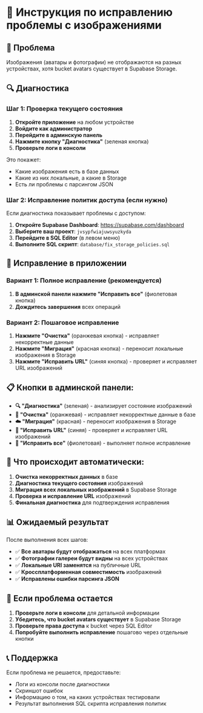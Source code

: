 # 🔧 Инструкция по исправлению проблемы с изображениями

## 🎯 Проблема
Изображения (аватары и фотографии) не отображаются на разных устройствах, хотя bucket avatars существует в Supabase Storage.

## 🔍 Диагностика

### Шаг 1: Проверка текущего состояния

1. **Откройте приложение** на любом устройстве
2. **Войдите как администратор**
3. **Перейдите в админскую панель**
4. **Нажмите кнопку "Диагностика"** (зеленая кнопка)
5. **Проверьте логи в консоли**

Это покажет:
- Какие изображения есть в базе данных
- Какие из них локальные, а какие в Storage
- Есть ли проблемы с парсингом JSON

### Шаг 2: Исправление политик доступа (если нужно)

Если диагностика показывает проблемы с доступом:

1. **Откройте Supabase Dashboard**: https://supabase.com/dashboard
2. **Выберите ваш проект**: `jvsypfwiajuwsyuzkyda`
3. **Перейдите в SQL Editor** (в левом меню)
4. **Выполните SQL скрипт**: `database/fix_storage_policies.sql`

## 🔧 Исправление в приложении

### Вариант 1: Полное исправление (рекомендуется)

1. **В админской панели нажмите "Исправить все"** (фиолетовая кнопка)
2. **Дождитесь завершения** всех операций

### Вариант 2: Пошаговое исправление

1. **Нажмите "Очистка"** (оранжевая кнопка) - исправляет некорректные данные
2. **Нажмите "Миграция"** (красная кнопка) - переносит локальные изображения в Storage
3. **Нажмите "Исправить URL"** (синяя кнопка) - проверяет и исправляет URL изображений

## 📋 Кнопки в админской панели:

- **🔍 "Диагностика"** (зеленая) - анализирует состояние изображений
- **🧹 "Очистка"** (оранжевая) - исправляет некорректные данные в базе
- **☁️ "Миграция"** (красная) - переносит изображения в Storage
- **🔗 "Исправить URL"** (синяя) - проверяет и исправляет URL изображений
- **🔧 "Исправить все"** (фиолетовая) - выполняет полное исправление

## 🔄 Что происходит автоматически:

1. **Очистка некорректных данных** в базе
2. **Диагностика текущего состояния** изображений
3. **Миграция всех локальных изображений** в Supabase Storage
4. **Проверка и исправление URL** изображений
5. **Финальная диагностика** для подтверждения исправления

## 📊 Ожидаемый результат

После выполнения всех шагов:

- ✅ **Все аватары будут отображаться** на всех платформах
- ✅ **Фотографии галереи будут видны** на всех устройствах
- ✅ **Локальные URI заменятся** на публичные URL
- ✅ **Кроссплатформенная совместимость** изображений
- ✅ **Исправлены ошибки парсинга JSON**

## 🚨 Если проблема остается

1. **Проверьте логи в консоли** для детальной информации
2. **Убедитесь, что bucket avatars существует** в Supabase Storage
3. **Проверьте права доступа** к bucket через SQL Editor
4. **Попробуйте выполнить исправление** пошагово через отдельные кнопки

## 📞 Поддержка

Если проблема не решается, предоставьте:
- Логи из консоли после диагностики
- Скриншот ошибок
- Информацию о том, на каких устройствах тестировали
- Результат выполнения SQL скрипта исправления политик 
